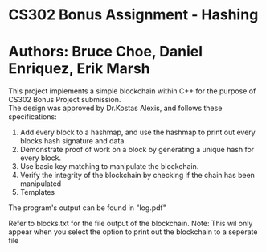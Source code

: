 # CS302 Bonus Assignment - Hashing
# Authors: Bruce Choe, Daniel Enriquez, Erik Marsh

This project implements a simple blockchain within C++ for the purpose of CS302 Bonus Project submission.  
The design was approved by Dr.Kostas Alexis, and follows these specifications:
1. Add every block to a hashmap, and use the hashmap to print out every blocks hash signature and data. 
2. Demonstrate proof of work on a block by generating a unique hash for every block. 
3. Use basic key matching to manipulate the blockchain.
4. Verify the integrity of the blockchain by checking if the chain has been manipulated 
5. Templates

The program's output can be found in "log.pdf"

Refer to blocks.txt for the file output of the blockchain. Note: This wil only appear when you select the option to print out the blockchain to a seperate file

